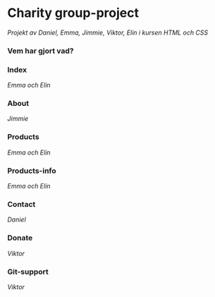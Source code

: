 # Charity group-project

*Projekt av Daniel, Emma, Jimmie, Viktor, Elin i kursen HTML och CSS*

### Vem har gjort vad?

### Index
 _Emma och Elin_

### About
_Jimmie_

### Products
_Emma och Elin_

### Products-info
_Emma och Elin_

### Contact
_Daniel_

### Donate
_Viktor_

### Git-support
_Viktor_